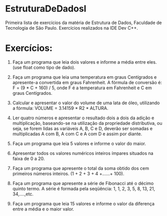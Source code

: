 # EstruturaDeDadosI
Primeira lista de exercícios da matéria de Estrutura de Dados, Faculdade de Tecnologia de São Paulo. Exercícios realizados na IDE Dev C++.

# Exercícios:
1. Faça um programa que leia dois valores e informe a média entre eles. (use float como tipo de dado).

2. Faça um programa que leia uma temperatura em graus Centígrados e apresente-a convertida em graus Fahrenheit. A fórmula de conversão é:
F = (9 * C + 160) / 5, onde F é a temperatura em Fahrenheit e C em graus Centígrados.

3. Calcular e apresentar o valor do volume de uma lata de óleo, utilizando a fórmula: VOLUME = 3.14159 * R2 * ALTURA.

4. Ler quatro números e apresentar o resultado dois a dois da adição e multiplicação, baseando-se na utilização da propriedade distributiva, ou seja, se forem lidas as variáveis A, B, C e D, deverão ser somadas e multiplicadas A com B, A com C e A com D e assim por diante.

5. Faça um programa que leia 5 valores e informe o valor do maior.

6. Apresentar todos os valores numéricos inteiros ímpares situados na faixa de 0 a 20.

7. Faça um programa que apresente o total da soma obtido dos cem primeiros números inteiros. (1 + 2 + 3 + 4 +......+ 100).

8. Faça um programa que apresente a série de Fibonacci até o décimo quinto termo. A série é formada pela seqüência: 1, 1, 2, 3, 5, 8, 13, 21, 34,....,etc.

9. Faça um programa que leia 15 valores e informe o valor da diferença entre a média e o maior valor.

